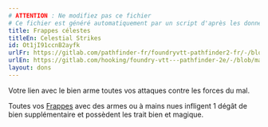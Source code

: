 ```yaml
---
# ATTENTION : Ne modifiez pas ce fichier
# Ce fichier est généré automatiquement par un script d'après les données du module Foundry VTT officiel et de sa traduction
title: Frappes célestes
titleEn: Celestial Strikes
id: Ot1jI91ccnB2ayfk
urlFr: https://gitlab.com/pathfinder-fr/foundryvtt-pathfinder2-fr/-/blob/master/data/feats/Ot1jI91ccnB2ayfk.htm
urlEn: https://gitlab.com/hooking/foundry-vtt---pathfinder-2e/-/blob/master/packs/data/feats.db/celestial-strikes.json
layout: dons
---
```

Votre lien avec le bien arme toutes vos attaques contre les forces du mal.

Toutes vos [Frappes](../actions/frapper.html) avec des armes ou à mains nues infligent 1 dégât de bien supplémentaire et possèdent les trait bien et magique.
